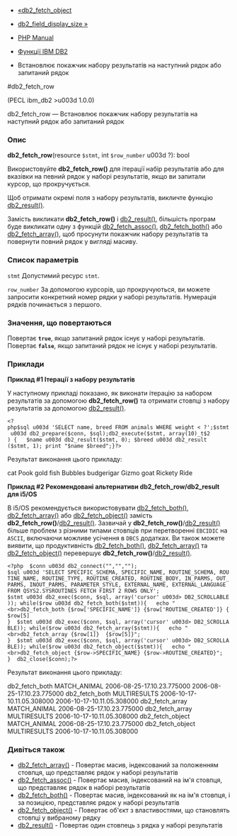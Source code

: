 - [«db2_fetch_object](function.db2-fetch-object.md)
- [db2_field_display_size »](function.db2-field-display-size.md)

- [PHP Manual](index.md)
- [Функції IBM DB2](ref.ibm-db2.md)
- Встановлює покажчик набору результатів на наступний рядок або
запитаний рядок

#db2_fetch_row

(PECL ibm_db2 \>u003d 1.0.0)

db2_fetch_row — Встановлює покажчик набору результатів на наступний
рядок або запитаний рядок

### Опис

**db2_fetch_row**(resource `$stmt`, int `$row_number` u003d ?): bool

Використовуйте **db2_fetch_row()** для ітерації набір результатів або
для вказівки на певний рядок у наборі результатів, якщо ви
запитали курсор, що прокручується.

Щоб отримати окремі поля з набору результатів, викличте функцію
[db2_result()](function.db2-result.md).

Замість викликати **db2_fetch_row()** і
[db2_result()](function.db2-result.md), більшість програм буде
викликати одну з функцій
[db2_fetch_assoc()](function.db2-fetch-assoc.md),
[db2_fetch_both()](function.db2-fetch-both.md) або
[db2_fetch_array()](function.db2-fetch-array.md), щоб просунути
покажчик набору результатів та повернути повний рядок у вигляді масиву.

### Список параметрів

`stmt`
Допустимий ресурс `stmt`.

`row_number`
За допомогою курсорів, що прокручуються, ви можете запросити конкретний номер
рядки у наборі результатів. Нумерація рядків починається з першого.

### Значення, що повертаються

Повертає **`true`**, якщо запитаний рядок існує у наборі
результатів. Повертає **`false`**, якщо запитаний рядок не
існує у наборі результатів.

### Приклади

**Приклад #1 Ітерації з набору результатів**

У наступному прикладі показано, як виконати ітерацію за набором
результатів за допомогою **db2_fetch_row()** та отримати стовпці з набору
результатів за допомогою [db2_result()](function.db2-result.md).

` <?php$sql u003d 'SELECT name, breed FROM animals WHERE weight < ?';$stmt u003d db2_prepare($conn, $sql);db2_execute($stmt, array(10)_t$2 ) {   $name u003d db2_result($stmt, 0); $breed u003d db2_result ($stmt, 1); print "$name $breed";}?> `

Результат виконання цього прикладу:

cat Pook
gold fish Bubbles
budgerigar Gizmo
goat Rickety Ride

**Приклад #2 Рекомендовані альтернативи db2_fetch_row/db2_result для
i5/OS**

В i5/OS рекомендується використовувати
[db2_fetch_both()](function.db2-fetch-both.md),
[db2_fetch_array()](function.db2-fetch-array.md) або
[db2_fetch_object()](function.db2-fetch-object.md) замість
**db2_fetch_row()**/[db2_result()](function.db2-result.md). Зазвичай у
**db2_fetch_row()**/[db2_result()](function.db2-result.md) більше
проблем з різними типами стовпців при перетворенні `EBCIDIC` на
`ASCII`, включаючи можливе усічення в `DBCS` додатках. Ви також
можете виявити, що продуктивність
[db2_fetch_both()](function.db2-fetch-both.md),
[db2_fetch_array()](function.db2-fetch-array.md) та
[db2_fetch_object()](function.db2-fetch-object.md) перевершує
**db2_fetch_row()**/[db2_result()](function.db2-result.md).

`<?php  $conn u003d db2_connect("","",""); $sql u003d 'SELECT SPECIFIC_SCHEMA, SPECIFIC_NAME, ROUTINE_SCHEMA, ROUTINE_NAME, ROUTINE_TYPE, ROUTINE_CREATED, ROUTINE_BODY, IN_PARMS, OUT_PARMS, INOUT_PARMS, PARAMETER_STYLE, EXTERNAL_NAME, EXTERNAL_LANGUAGE FROM QSYS2.SYSROUTINES FETCH FIRST 2 ROWS ONLY'; $stmt u003d db2_exec($conn, $sql, array('cursor' u003d> DB2_SCROLLABLE)); while($row u003d db2_fetch_both($stmt)){   echo "<br>db2_fetch_both {$row['SPECIFIC_NAME']} {$row['ROUTINE_CREATED']} {$row[5] }  $stmt u003d db2_exec($conn, $sql, array('cursor' u003d> DB2_SCROLLABLE)); while($row u003d db2_fetch_array($stmt)){   echo "<br>db2_fetch_array {$row[1]}  {$row[5]}"; }  $stmt u003d db2_exec($conn, $sql, array('cursor' u003d> DB2_SCROLLABLE)); while($row u003d db2_fetch_object($stmt)){   echo "<br>db2_fetch_object {$row->SPECIFIC_NAME} {$row->ROUTINE_CREATED}"; }  db2_close($conn);?> `

Результат виконання цього прикладу:

db2_fetch_both MATCH_ANIMAL 2006-08-25-17.10.23.775000 2006-08-25-17.10.23.775000
db2_fetch_both MULTIRESULTS 2006-10-17-10.11.05.308000 2006-10-17-10.11.05.308000
db2_fetch_array MATCH_ANIMAL 2006-08-25-17.10.23.775000
db2_fetch_array MULTIRESULTS 2006-10-17-10.11.05.308000
db2_fetch_object MATCH_ANIMAL 2006-08-25-17.10.23.775000
db2_fetch_object MULTIRESULTS 2006-10-17-10.11.05.308000

### Дивіться також

- [db2_fetch_array()](function.db2-fetch-array.md) - Повертає
масив, індексований за положенням стовпця, що представляє рядок
у наборі результатів
- [db2_fetch_assoc()](function.db2-fetch-assoc.md) - Повертає
масив, індексований на ім'я стовпця, що представляє рядок в
наборі результатів
- [db2_fetch_both()](function.db2-fetch-both.md) - Повертає
масив, індексований як на ім'я стовпця, і за позицією,
представляє рядок у наборі результатів
- [db2_fetch_object()](function.db2-fetch-object.md) - Повертає
об'єкт з властивостями, що становлять стовпці у вибраному рядку
- [db2_result()](function.db2-result.md) - Повертає один стовпець
з рядка у наборі результатів
